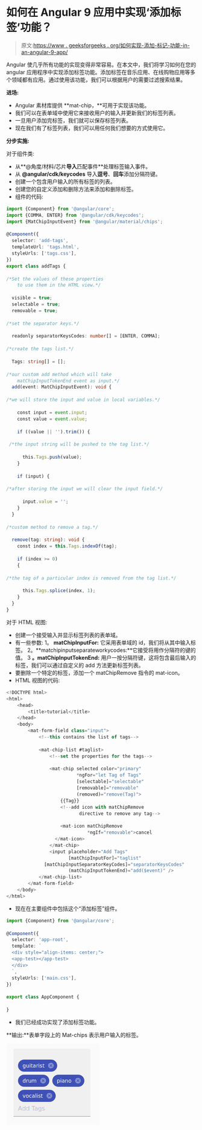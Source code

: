 # 如何在 Angular 9 应用中实现‘添加标签’功能？

> 原文:[https://www . geeksforgeeks . org/如何实现-添加-标记-功能-in-an-angular-9-app/](https://www.geeksforgeeks.org/how-to-implement-add-tag-functionality-in-an-angular-9-app/)

Angular 使几乎所有功能的实现变得非常容易。在本文中，我们将学习如何在您的 angular 应用程序中实现添加标签功能。添加标签在音乐应用、在线购物应用等多个领域都有应用。通过使用该功能，我们可以根据用户的需要过滤搜索结果。

**进场:**

*   Angular 素材库提供 **mat-chip，**可用于实现该功能。
*   我们可以在表单域中使用它来接收用户的输入并更新我们的标签列表。
*   一旦用户添加完标签，我们就可以保存标签列表。
*   现在我们有了标签列表，我们可以用任何我们想要的方式使用它。

**分步实施:**

对于组件类:

*   从**@角度/材料/芯片**导入**匹配事件**处理标签输入事件。
*   从 **@angular/cdk/keycodes** 导入**逗号**、**回车**添加分隔符键。
*   创建一个包含用户输入的所有标签的列表。
*   创建您的自定义添加和删除方法来添加和删除标签。
*   组件的代码:

```ts
import {Component} from '@angular/core';
import {COMMA, ENTER} from '@angular/cdk/keycodes';
import {MatChipInputEvent} from '@angular/material/chips';

@Component({
  selector: 'add-tags',
  templateUrl: 'tags.html',
  styleUrls: ['tags.css'],
})
export class addTags {

/*Set the values of these properties
    to use them in the HTML view.*/

  visible = true;
  selectable = true;
  removable = true;

/*set the separator keys.*/

  readonly separatorKeysCodes: number[] = [ENTER, COMMA];

/*create the tags list.*/

  Tags: string[] = [];

/*our custom add method which will take
    matChipInputTokenEnd event as input.*/
  add(event: MatChipInputEvent): void {

/*we will store the input and value in local variables.*/

    const input = event.input;
    const value = event.value;

    if ((value || '').trim()) {

 /*the input string will be pushed to the tag list.*/

      this.Tags.push(value);
    }

    if (input) {

/*after storing the input we will clear the input field.*/

      input.value = '';
    }
  }

/*custom method to remove a tag.*/

  remove(tag: string): void {
    const index = this.Tags.indexOf(tag);

    if (index >= 0) 
    {

/*the tag of a particular index is removed from the tag list.*/

      this.Tags.splice(index, 1);
    }
  }
}
```

对于 HTML 视图:

*   创建一个接受输入并显示标签列表的表单域。
*   有一些参数:
    1。 **matChipInputFor:** 它采用表单域的 id，我们将从其中输入标签。
    2。**matchipinputseparateworkycodes:**它接受将用作分隔符的键的值。
    3 **。matChipInputTokenEnd:** 用户一按分隔符键，这将包含最后输入的标签，我们可以通过自定义的 add 方法更新标签列表。
*   要删除一个特定的标签，添加一个 matChipRemove 指令的 mat-icon。
*   HTML 视图的代码:

```ts
<!DOCTYPE html>
<html>
    <head>
        <title>tutorial</title>
    </head>
    <body>
        <mat-form-field class="input">
            <!--this contains the list of tags-->

            <mat-chip-list #taglist>
                <!--set the properties for the tags-->

                <mat-chip selected color="primary" 
                          *ngFor="let Tag of Tags" 
                          [selectable]="selectable" 
                          [removable]="removable" 
                          (removed)="remove(Tag)">
                    {{Tag}}
                    <!--add icon with matChipRemove 
                           directive to remove any tag-->

                    <mat-icon matChipRemove
                              *ngIf="removable">cancel
                  </mat-icon>
                </mat-chip>
                <input placeholder="Add Tags"
                       [matChipInputFor]="taglist"
              [matChipInputSeparatorKeyCodes]="separatorKeysCodes" 
                       (matChipInputTokenEnd)="add($event)" />
            </mat-chip-list>
        </mat-form-field>
    </body>
</html>
```

*   现在在主要组件中包括这个“添加标签”组件。

```ts
import {Component} from '@angular/core';

@Component({
  selector: 'app-root',
  template: `
  <div style="align-items: center;">
  <app-test></app-test>
  </div>
  `,
  styleUrls: ['main.css'],
})

export class AppComponent {

}
```

*   我们已经成功实现了添加标签功能。

**输出:**表单字段上的 Mat-chips 表示用户输入的标签。

![](img/011994c41a9ae801eddff646fa19373e.png)